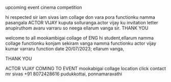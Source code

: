 upcoming event
cinema competition

hi respected sir
iam sivas iam collage don vara pora functionku namma pasangala ACTOR VIJAY kuputa solluranga.actor vijay ku invitation letter anupiruthom avaru varraru so neega ellarum vanga sir.
THANK YOU

welcome to all
mookambigai collage of ENG
hi student,ellarum namma collage functionku konjam sekiram vanga namma functionku actor vijay kumar varraru function date 20/07/2023; ellarum vanga,

THANK YOU

ACTOR VIJAY COMING TO EVENT
mookabigai collage location click
contact mr sivas
+91 8072428616
pudukkottai, ponnamaravathi

<!---
ooooo4rrrrr4/ooooo4rrrrr4 is a ✨ special ✨ repository because its `README.md` (this file) appears on your GitHub profile.
You can click the Preview link to take a look at your changes.
--->

